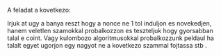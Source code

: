 A feladat a kovetkezo:

Irjuk at ugy a banya reszt hogy a nonce ne 1 tol induljon es novekedjen,
 hanem veletlen szamokkal probalkozzon es teszteljuk hogy gyorsabban talal e coint.
 Vagy kulombozo algoritmusokkal probalkozzunk peldaul ha talalt egyet ugorjon egy 
 nagyot ne a kovetkezo szammal fojtassa stb .
 
